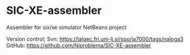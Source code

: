 # SIC-XE-assembler
Assembler for six/xe simulator
NetBeans project

Version control;
 Svn: https://lalgec.fri.uni-lj.si/spo/ja7000/tags/naloga3
 GitHub: https://github.com/Niproblema/SIC-XE-assembler
